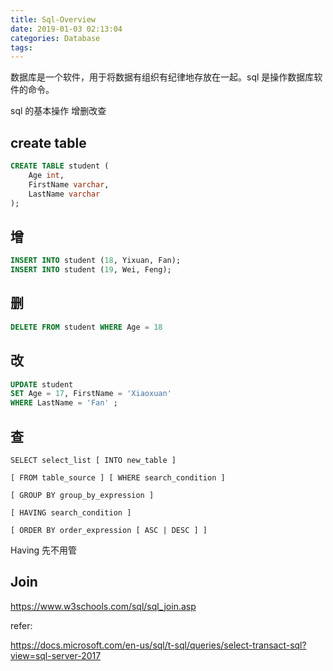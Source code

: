 ```yaml
---
title: Sql-Overview
date: 2019-01-03 02:13:04
categories: Database
tags:
---
```


数据库是一个软件，用于将数据有组织有纪律地存放在一起。sql 是操作数据库软件的命令。

sql 的基本操作 增删改查

## create table
```sql
CREATE TABLE student (
    Age int,
    FirstName varchar,
    LastName varchar
);
```

## 增
```sql
INSERT INTO student (18, Yixuan, Fan);
INSERT INTO student (19, Wei, Feng);
```

## 删
```sql
DELETE FROM student WHERE Age = 18
```

## 改
```sql
UPDATE student
SET Age = 17, FirstName = 'Xiaoxuan'
WHERE LastName = 'Fan' ;
```

## 查
```
SELECT select_list [ INTO new_table ]

[ FROM table_source ] [ WHERE search_condition ]

[ GROUP BY group_by_expression ]

[ HAVING search_condition ]

[ ORDER BY order_expression [ ASC | DESC ] ]
```

Having 先不用管


## Join
https://www.w3schools.com/sql/sql_join.asp

refer:

https://docs.microsoft.com/en-us/sql/t-sql/queries/select-transact-sql?view=sql-server-2017
